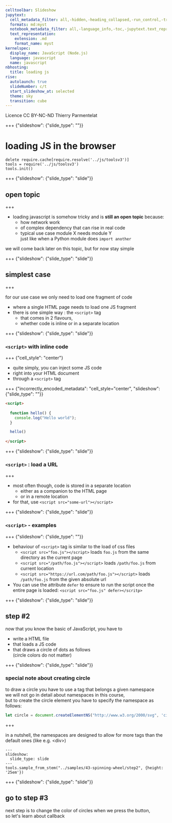 ```yaml
---
celltoolbar: Slideshow
jupytext:
  cell_metadata_filter: all,-hidden,-heading_collapsed,-run_control,-trusted
  formats: md:myst
  notebook_metadata_filter: all,-language_info,-toc,-jupytext.text_representation.jupytext_version,-jupytext.text_representation.format_version
  text_representation:
    extension: .md
    format_name: myst
kernelspec:
  display_name: JavaScript (Node.js)
  language: javascript
  name: javascript
nbhosting:
  title: loading js
rise:
  autolaunch: true
  slideNumber: c/t
  start_slideshow_at: selected
  theme: sky
  transition: cube
---
```


<div class="licence">
<span>Licence CC BY-NC-ND</span>
<span>Thierry Parmentelat</span>
</div>

+++ {"slideshow": {"slide_type": ""}}

# loading JS in the browser

```{code-cell}
delete require.cache[require.resolve('../js/toolsv3')]
tools = require('../js/toolsv3')
tools.init()
```

+++ {"slideshow": {"slide_type": "slide"}}

## open topic

+++

* loading javascript is somehow tricky and is **still an open topic** because: 
  * how network work
  * of complex dependency that can rise in real code 
  * typical use case module X needs module Y   
    just like when a Python module does `import another`

we will come back later on this topic, but for now stay simple

+++ {"slideshow": {"slide_type": "slide"}}

## simplest case

+++

for our use case we only need to load one fragment of code

* where a single HTML page needs to load one JS fragment
* there is one simple way : the `<script>` tag
  * that comes in 2 flavours,
  * whether code is inline or in a separate location

+++ {"slideshow": {"slide_type": "slide"}}

### `<script>` with inline code

+++ {"cell_style": "center"}

* quite simply, you can inject some JS code 
* right into your HTML document 
* through a `<script>` tag

+++ {"incorrectly_encoded_metadata": "cell_style=\"center", "slideshow": {"slide_type": ""}}

```html
<script>
    
  function hello() {
    console.log("Hello world");
  }

  hello()
    
</script>
```

+++ {"slideshow": {"slide_type": "slide"}}

### `<script>` : load a URL

+++

* most often though, code is stored in a separate location
  * either as a companion to the HTML page
  * or in a remote location
* for that, use `<script src="some-url"></script>`

+++ {"slideshow": {"slide_type": "slide"}}

### `<script>` - examples

+++ {"slideshow": {"slide_type": ""}}

* behaviour of `<script>` tag is similar to the load of css files
  * `<script src="foo.js"></script>` loads `foo.js` from the same directory as the current page
  * `<script src="/path/foo.js"></script>` loads `/path/foo.js` from current location
  * `<script src="https://url.com/path/foo.js"></script>` loads `/path/foo.js` from the given absolute url
* You can use the attribute `defer` to ensure to run the script once the entire page is loaded: `<script src="foo.js" defer></scritp>`

+++ {"slideshow": {"slide_type": "slide"}}

## step #2

now that you know the basic of JavaScript, you have to
* write a HTML file
* that loads a JS code
* that draws a circle of dots as follows  
  (circle colors do not matter)

+++ {"slideshow": {"slide_type": "slide"}}

### special note about creating circle

to draw a circle you have to use a tag that belongs a given namespace  
we will not go in detail about namespaces in this course,  
but to create the circle element you have to specify the namespace as follows:

```javascript
let circle = document.createElementNS("http://www.w3.org/2000/svg", 'circle');
```

+++

<div class="rise-footnote">

in a nutshell, the namespaces are designed to allow for more tags 
than the default ones (like e.g. &lt;div&gt;)

</div>

```{code-cell}
---
slideshow:
  slide_type: slide
---
tools.sample_from_stem("../samples/43-spinning-wheel/step2", {height: '25em'})
```

+++ {"slideshow": {"slide_type": "slide"}}

## go to step #3

next step is to change the color of circles when we press the button,  
so let's learn about callback
